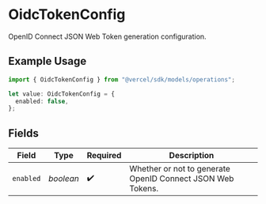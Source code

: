 # OidcTokenConfig

OpenID Connect JSON Web Token generation configuration.

## Example Usage

```typescript
import { OidcTokenConfig } from "@vercel/sdk/models/operations";

let value: OidcTokenConfig = {
  enabled: false,
};
```

## Fields

| Field                                                      | Type                                                       | Required                                                   | Description                                                |
| ---------------------------------------------------------- | ---------------------------------------------------------- | ---------------------------------------------------------- | ---------------------------------------------------------- |
| `enabled`                                                  | *boolean*                                                  | :heavy_check_mark:                                         | Whether or not to generate OpenID Connect JSON Web Tokens. |